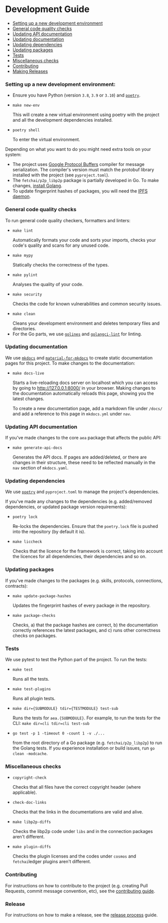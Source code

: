 # Development Guide

- [Setting up a new development environment](#setup)
- [General code quality checks](#general)
- [Updating API documentation](#api)
- [Updating documentation](#docs)
- [Updating dependencies](#deps)
- [Updating packages](#package)
- [Tests](#tests)
- [Miscellaneous checks](#misc)
- [Contributing](#contributing)
- [Making Releases](#release)

### <a name="setup"></a> Setting up a new development environment:

- Ensure you have Python (version `3.8`, `3.9` or `3.10`) and [`poetry`][poetry].
-     make new-env
  This will create a new virtual environment using poetry with the project and all the development dependencies installed. 
-     poetry shell
  To enter the virtual environment. 

Depending on what you want to do you might need extra tools on your system:

- The project uses [Google Protocol Buffers][protobuf] compiler for message serialization. The compiler's version must match the protobuf library installed with the project (see `pyproject.toml`).  
- The `fetchai/p2p_libp2p` package is partially developed in Go. To make changes, [install Golang](https://golang.org/doc/install).
- To update fingerprint hashes of packages, you will need the [IPFS daemon][ipfs]. 

### <a name="general"></a>General code quality checks
To run general code quality checkers, formatters and linters:
-     make lint
  Automatically formats your code and sorts your imports, checks your code's quality and scans for any unused code.
-     make mypy
  Statically checks the correctness of the types.
-     make pylint
  Analyses the quality of your code.
-     make security
  Checks the code for known vulnerabilities and common security issues.
-     make clean
  Cleans your development environment and deletes temporary files and directories.
- For the Go parts, we use [`golines`](https://github.com/segmentio/golines) and [`golangci-lint`](https://golangci-lint.run) for linting.

### <a name="docs"></a>Updating documentation
We use [`mkdocs`][mkdocs] and [`material-for-mkdocs`][material] to create static documentation pages for this project. To make changes to the documentation:
-     make docs-live
  Starts a live-reloading docs server on localhost which you can access by going to http://127.0.0.1:8000/ in your browser. Making changes to the documentation automatically reloads this page, showing you the latest changes. 


  To create a new documentation page, add a markdown file under `/docs/` and add a reference to this page in `mkdocs.yml` under `nav`.

### <a name="api"></a>Updating API documentation
If you've made changes to the core `aea` package that affects the public API:
-     make generate-api-docs
  Generates the API docs. If pages are added/deleted, or there are changes in their structure, these need to be reflected manually in the `nav` section of `mkdocs.yaml`.

### <a name="deps"></a>Updating dependencies
We use [`poetry`][poetry] and `pyproject.toml` to manage the project's dependencies. 

If you've made any changes to the dependencies (e.g. added/removed dependencies, or updated package version requirements):
-     poetry lock
  Re-locks the dependencies. Ensure that the `poetry.lock` file is pushed into the repository (by default it is).
-     make liccheck
  Checks that the licence for the framework is correct, taking into account the licences for all dependencies, their dependencies and so on.

### <a name="package"></a>Updating packages
If you've made changes to the packages (e.g. skills, protocols, connections, contracts):
-     make update-package-hashes
  Updates the fingerprint hashes of every package in the repository.
-     make package-checks
  Checks, a) that the package hashes are correct, b) the documentation correctly references the latest packages, and c) runs other correctness checks on packages.

### <a name="tests"></a>Tests
We use pytest to test the Python part of the project. To run the tests:

-     make test 
  Runs all the tests.
-     make test-plugins 
  Runs all plugin tests.
-     make dir={SUBMODULE} tdir={TESTMODULE} test-sub
  Runs the tests for `aea.{SUBMODULE}`. For example, to run the tests for the CLI: `make dir=cli tdir=cli test-sub`
-     go test -p 1 -timeout 0 -count 1 -v ./...
  from the root directory of a Go package (e.g. `fetchai/p2p_libp2p`) to run the Golang tests. 
  If you experience installation or build issues, run `go clean -modcache`.

### <a name="misc"></a>Miscellaneous checks
-     copyright-check
  Checks that all files have the correct copyright header (where applicable).
-     check-doc-links
  Checks that the links in the documentations are valid and alive.
-     make libp2p-diffs
  Checks the libp2p code under `libs` and in the connection packages aren't different.
-     make plugin-diffs
  Checks the plugin licenses and the codes under `cosmos` and `fetchai`ledger plugins aren't different.

### <a name="contributing"></a>Contributing

For instructions on how to contribute to the project (e.g. creating Pull Requests, commit message convention, etc), see the [contributing guide][contributing guide].

### <a name="release"></a>Release

For instructions on how to make a release, see the [release process][release process] guide.

[protobuf]: https://developers.google.com/protocol-buffers/
[ipfs]: https://docs.ipfs.io/guides/guides/install/
[mkdocs]: https://www.mkdocs.org
[material]: https://squidfunk.github.io/mkdocs-material/
[poetry]: https://python-poetry.org
[contributing guide]: https://github.com/fetchai/agents-aea/blob/main/CONTRIBUTING.md
[release process]: https://github.com/fetchai/agents-aea/blob/main/scripts/RELEASE_PROCESS.md
